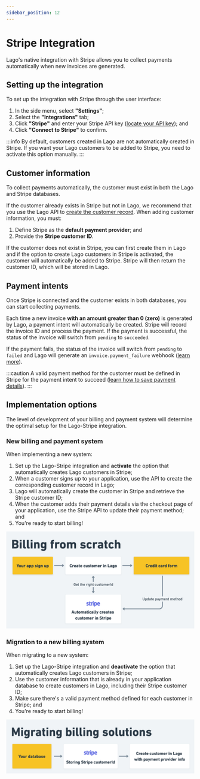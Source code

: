 ```yaml
---
sidebar_position: 12
---
```


# Stripe Integration
Lago's native integration with Stripe allows you to collect payments automatically when new invoices are generated.

## Setting up the integration
To set up the integration with Stripe through the user interface:
1. In the side menu, select **"Settings"**;
2. Select the **"Integrations"** tab;
3. Click **"Stripe"** and enter your Stripe API key ([locate your API key](https://support.stripe.com/questions/locate-api-keys-in-the-dashboard)); and
4. Click **"Connect to Stripe"** to confirm.

:::info
By default, customers created in Lago are not automatically created in Stripe. If you want your Lago customers to be added to Stripe, you need to activate this option manually.
:::

## Customer information
To collect payments automatically, the customer must exist in both the Lago and Stripe databases.

If the customer already exists in Stripe but not in Lago, we recommend that you use the Lago API to [create the customer record](../api/customers/create-update-customer). When adding customer information, you must:
1. Define Stripe as the **default payment provider**; and
2. Provide the **Stripe customer ID**.

If the customer does not exist in Stripe, you can first create them in Lago and if the option to create Lago customers in Stripe is activated, the customer will automatically be added to Stripe. Stripe will then return the customer ID, which will be stored in Lago.

## Payment intents
Once Stripe is connected and the customer exists in both databases, you can start collecting payments.

Each time a new invoice **with an amount greater than 0 (zero)** is generated by Lago, a payment intent will automatically be created. Stripe will record the invoice ID and process the payment. If the payment is successful, the status of the invoice will switch from `pending` to `succeeded`.

If the payment fails, the status of the invoice will switch from `pending` to `failed` and Lago will generate an `invoice.payment_failure` webhook ([learn more](../api/webhooks/messages)).

:::caution
A valid payment method for the customer must be defined in Stripe for the payment intent to succeed ([learn how to save payment details](https://stripe.com/docs/payments/save-and-reuse)).
:::

## Implementation options
The level of development of your billing and payment system will determine the optimal setup for the Lago-Stripe integration.

### New billing and payment system
When implementing a new system:
1. Set up the Lago-Stripe integration and **activate** the option that automatically creates Lago customers in Stripe;
2. When a customer signs up to your application, use the API to create the corresponding customer record in Lago;
3. Lago will automatically create the customer in Stripe and retrieve the Stripe customer ID;
4. When the customer adds their payment details via the checkout page of your application, use the Stripe API to update their payment method; and
5. You're ready to start billing!

![Illustration of the setup when billing from scratch](../../static/img/from%20scratch.png)

### Migration to a new billing system
When migrating to a new system:
1. Set up the Lago-Stripe integration and **deactivate** the option that automatically creates Lago customers in Stripe;
2. Use the customer information that is already in your application database to create customers in Lago, including their Stripe customer ID;
3. Make sure there's a valid payment method defined for each customer in Stripe; and
4. You're ready to start billing!

![Illustration of the setup when migrating to a new billing system](../../static/img/migration.png)